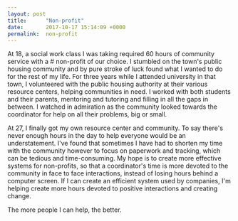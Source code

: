 ```yaml
---
layout: post
title:      "Non-profit"
date:       2017-10-17 15:14:09 +0000
permalink:  non-profit
---
```



At 18, a social work class I was taking required 60 hours of community service with a # non-profit of our choice. I stumbled on the town's public housing community and by pure stroke of luck found what I wanted to do for the rest of my life. For three years while I attended university in that town, I volunteered with the public housing authority at their various resource centers, helping communities in need. I worked with both students and their parents, mentoring and tutoring and filling in all the gaps in between. I watched in admiration as the community looked towards the coordinator for help on all their problems, big or small. 

At 27, I finally got my own resource center and community. To say there's never enough hours in the day to help everyone would be an understatement. I've found that sometimes I have had to shorten my time with the community however to focus on paperwork and tracking, which can be tedious and time-consuming. My hope is to create more effective systems for non-profits, so that a coordinator's time is more devoted to the community in face to face interactions, instead of losing hours behind a computer screen. If I can create an efficient system used by companies, I'm helping create more hours devoted to positive interactions and creating change. 

The more people I can help, the better. 
